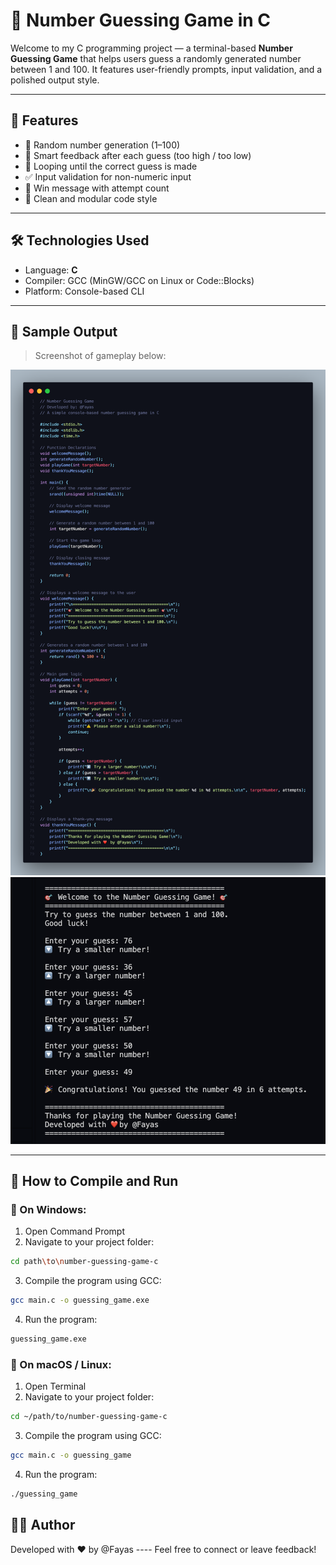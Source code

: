 # 🎯 Number Guessing Game in C

Welcome to my C programming project — a terminal-based **Number Guessing Game** that helps users guess a randomly generated number between 1 and 100. It features user-friendly prompts, input validation, and a polished output style.

---

## 📌 Features

- 🎲 Random number generation (1–100)
- 🧠 Smart feedback after each guess (too high / too low)
- 🔁 Looping until the correct guess is made
- ✅ Input validation for non-numeric input
- 🎉 Win message with attempt count
- 🧼 Clean and modular code style

---

## 🛠️ Technologies Used

- Language: **C**
- Compiler: GCC (MinGW/GCC on Linux or Code::Blocks)
- Platform: Console-based CLI

---

## 🧪 Sample Output

> Screenshot of gameplay below:

![Code Snapshot](codesnap.png)
![Sample Output](outputsnap.png)

---

## 🚀 How to Compile and Run

### 🔹 On Windows:

1. Open Command Prompt
2. Navigate to your project folder:
```bash
cd path\to\number-guessing-game-c
```
3.	Compile the program using GCC:
```bash
gcc main.c -o guessing_game.exe
```
4.	Run the program:
```bash
guessing_game.exe
```

### 🔹 On macOS / Linux:
1.	Open Terminal
2.	Navigate to your project folder:
```bash
cd ~/path/to/number-guessing-game-c
```
3.	Compile the program using GCC:
```bash
gcc main.c -o guessing_game
```
4.	Run the program:
```bash
./guessing_game
```

## 👨‍💻 Author

Developed with ❤️ by @Fayas ---- 
Feel free to connect or leave feedback!
